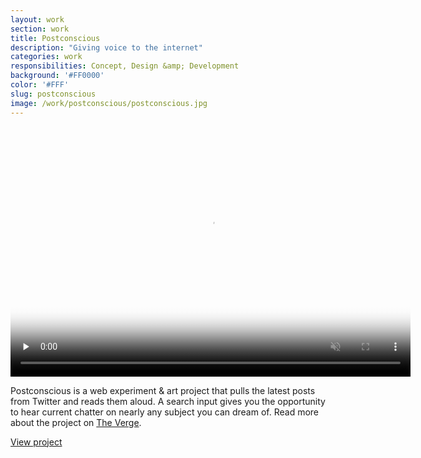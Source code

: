 ```yaml
---
layout: work
section: work
title: Postconscious
description: "Giving voice to the internet"
categories: work
responsibilities: Concept, Design &amp; Development
background: '#FF0000'
color: '#FFF'
slug: postconscious
image: /work/postconscious/postconscious.jpg
---
```


<div>
  <video muted playsinline id="joanna" class="browser_img" title="POSTCONSCIOUS"
    preload="none" width="640" height="400" poster="{{ site.root }}{{ page.image }}" data-setup="{}">
    <source src="{{ site.root }}/work/postconscious/postconscious.mp4" type='video/mp4'>
  </video>
</div>

Postconscious is a web experiment &amp; art project that pulls the latest posts from Twitter and reads them aloud. A search input gives you the opportunity to hear current chatter on nearly any subject you can dream of. Read more about the project on <a href="http://www.theverge.com/2016/11/3/13497582/twitter-postconscious-art-project-voices-speech-cloud" rel="external">The Verge</a>.

<a href="http://postconscio.us/" class="button" rel="external">View project</a>
